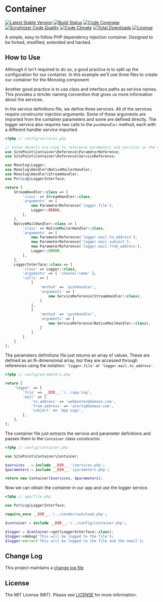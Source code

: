 # Container

[![Latest Stable Version](https://poser.pugx.org/sitepoint/container/v/stable)](https://packagist.org/packages/sitepoint/container)
[![Build Status](https://travis-ci.org/sitepoint/Container.svg?branch=master)](https://travis-ci.org/sitepoint/Container)
[![Code Coverage](https://scrutinizer-ci.com/g/sitepoint/Container/badges/coverage.png?b=master)](https://scrutinizer-ci.com/g/sitepoint/Container/?branch=master)
[![Scrutinizer Code Quality](https://scrutinizer-ci.com/g/sitepoint/Container/badges/quality-score.png?b=master)](https://scrutinizer-ci.com/g/sitepoint/Container/?branch=master)
[![Code Climate](https://codeclimate.com/github/sitepoint/Container/badges/gpa.svg)](https://codeclimate.com/github/sitepoint/Container)
[![Total Downloads](https://poser.pugx.org/sitepoint/container/downloads)](https://packagist.org/packages/sitepoint/container)
[![License](https://poser.pugx.org/sitepoint/container/license)](https://packagist.org/packages/sitepoint/container)

A simple, easy to follow PHP dependency injection container. Designed to be forked, modified, extended and hacked.

## How to Use

Although it isn't required to do so, a good practice is to split up the configuration for our container. In this example we'll use three files to create our container for the Monolog component.

Another good practice is to use class and interface paths as service names. This provides a stricter naming convention that gives us more information about the services.

In the service definitions file, we define three services. All of the services require constructor injection arguments. Some of these arguments are imported from the container parameters and some are defined directly. The logger service also requires two calls to the `pushHandler` method, each with a different handler service imported.

```PHP
<?php // config/services.php

// Value objects are used to reference parameters and services in the container
use SitePoint\Container\Reference\ParameterReference;
use SitePoint\Container\Reference\ServiceReference;

use Monolog\Logger;
use Monolog\Handler\NativeMailerHandler;
use Monolog\Handler\StreamHandler;
use Psr\Log\LoggerInterface;

return [
    StreamHandler::class => [
        'class' => StreamHandler::class,
        'arguments' => [
            new ParameterReference('logger.file'),
            Logger::DEBUG,
        ],
    ],
    NativeMailHandler::class => [
        'class' => NativeMailerHandler::class,
        'arguments' => [
            new ParameterReference('logger.mail.to_address'),
            new ParameterReference('logger.mail.subject'),
            new ParameterReference('logger.mail.from_address'),
            Logger::ERROR,
        ],
    ],
    LoggerInterface::class => [
        'class' => Logger::class,
        'arguments' => [ 'channel-name' ],
        'calls' => [
            [
                'method' => 'pushHandler',
                'arguments' => [
                    new ServiceReference(StreamHandler::class),
                ]
            ],
            [
                'method' => 'pushHandler',
                'arguments' => [
                    new ServiceReference(NativeMailHandler::class),
                ]
            ]
        ]
    ]
];
```

The parameters definitions file just returns an array of values. These are defined as an N-dimensional array, but they are accessed through references using the notation: `'logger.file'` or `'logger.mail.to_address'`.

```PHP
<?php // config/parameters.php

return [
    'logger' => [
        'file' => __DIR__.'/../app.log',
        'mail' => [
            'to_address' => 'webmaster@domain.com',
            'from_address' => 'alerts@domain.com',
            'subject' => 'App Logs',
        ],
    ],
];
```

The container file just extracts the service and parameter definitions and passes them to the `Container` class constructor.


```PHP
<?php // config/container.php

use SitePoint\Container\Container;

$services   = include __DIR__.'/services.php';
$parameters = include __DIR__.'/parameters.php';

return new Container($services, $parameters);
```

Now we can obtain the container in our app and use the logger service.

```PHP
<?php // app/file.php

use Psr\Log\LoggerInterface;

require_once __DIR__.'/../vendor/autoload.php';

$container = include __DIR__.'/../config/container.php';

$logger = $container->get(LoggerInterface::class);
$logger->debug('This will be logged to the file');
$logger->error('This will be logged to the file and the email');
```

## Change Log

This project maintains a [change log file](CHANGELOG.md)

## License

The MIT License (MIT). Please see [LICENSE](LICENSE) for more information.
